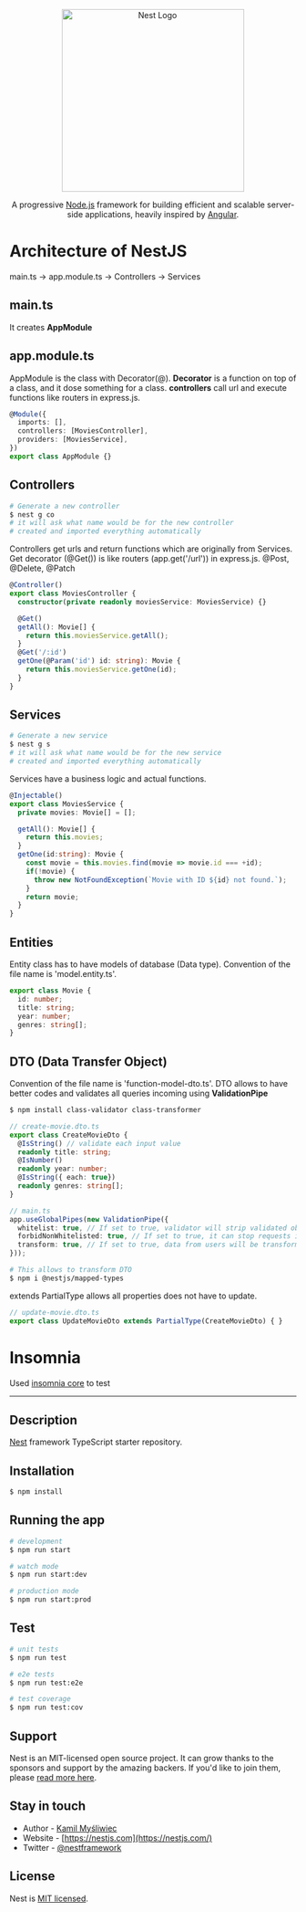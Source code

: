 <p align="center">
  <a href="http://nestjs.com/" target="blank"><img src="https://nestjs.com/img/logo_text.svg" width="320" alt="Nest Logo" /></a>
</p>
  
<p align="center">A progressive <a href="http://nodejs.org" target="blank">Node.js</a> framework for building efficient and scalable server-side applications, heavily inspired by <a href="https://angular.io" target="blank">Angular</a>.</p>



# Architecture of NestJS

main.ts -> app.module.ts -> Controllers -> Services

## main.ts

It creates **AppModule**

## app.module.ts

AppModule is the class with Decorator(@). **Decorator** is a function on top of a class, and it dose something for a class. 
**controllers** call url and execute functions like routers in express.js.

```ts
@Module({
  imports: [],
  controllers: [MoviesController],
  providers: [MoviesService],
})
export class AppModule {}
```

## Controllers

```bash
# Generate a new controller
$ nest g co
# it will ask what name would be for the new controller
# created and imported everything automatically
```

Controllers get urls and return functions which are originally from Services. Get decorator (@Get()) is like routers (app.get('/url')) in express.js. @Post, @Delete, @Patch

```ts
@Controller()
export class MoviesController {
  constructor(private readonly moviesService: MoviesService) {}

  @Get()
  getAll(): Movie[] {
    return this.moviesService.getAll();
  }
  @Get('/:id')
  getOne(@Param('id') id: string): Movie {
    return this.moviesService.getOne(id);
  }
}
```

## Services

```bash
# Generate a new service
$ nest g s
# it will ask what name would be for the new service
# created and imported everything automatically
```

Services have a business logic and actual functions.

```ts
@Injectable()
export class MoviesService {
  private movies: Movie[] = [];

  getAll(): Movie[] {
    return this.movies;
  }
  getOne(id:string): Movie {
    const movie = this.movies.find(movie => movie.id === +id);
    if(!movie) {
      throw new NotFoundException(`Movie with ID ${id} not found.`);
    }
    return movie;
  }
}
```

## Entities

Entity class has to have models of database (Data type). Convention of the file name is 'model.entity.ts'.

```ts
export class Movie {
  id: number;
  title: string;
  year: number;
  genres: string[];
}
```

## DTO (Data Transfer Object)

Convention of the file name is 'function-model-dto.ts'. DTO allows to have better codes and validates all queries incoming using **ValidationPipe**

```bash
$ npm install class-validator class-transformer
```

```ts
// create-movie.dto.ts
export class CreateMovieDto {
  @IsString() // validate each input value
  readonly title: string;
  @IsNumber()
  readonly year: number;
  @IsString({ each: true})
  readonly genres: string[];
}
```

```ts
// main.ts
app.useGlobalPipes(new ValidationPipe({
  whitelist: true, // If set to true, validator will strip validated object of any properties that do not have any decorators. Any invalid properties won't even reach to validation.
  forbidNonWhitelisted: true, // If set to true, it can stop requests if someone sends invalid properties.
  transform: true, // If set to true, data from users will be transformed to actual data type that the system needs.
}));
```

```bash
# This allows to transform DTO
$ npm i @nestjs/mapped-types
```

extends PartialType allows all properties does not have to update.

```ts
// update-movie.dto.ts
export class UpdateMovieDto extends PartialType(CreateMovieDto) { }
```

# Insomnia
Used [insomnia core](https://insomnia.rest/) to test



---



## Description

[Nest](https://github.com/nestjs/nest) framework TypeScript starter repository.

## Installation

```bash
$ npm install
```

## Running the app

```bash
# development
$ npm run start

# watch mode
$ npm run start:dev

# production mode
$ npm run start:prod
```

## Test

```bash
# unit tests
$ npm run test

# e2e tests
$ npm run test:e2e

# test coverage
$ npm run test:cov
```

## Support

Nest is an MIT-licensed open source project. It can grow thanks to the sponsors and support by the amazing backers. If you'd like to join them, please [read more here](https://docs.nestjs.com/support).

## Stay in touch

- Author - [Kamil Myśliwiec](https://kamilmysliwiec.com)
- Website - [https://nestjs.com](https://nestjs.com/)
- Twitter - [@nestframework](https://twitter.com/nestframework)

## License

  Nest is [MIT licensed](LICENSE).
